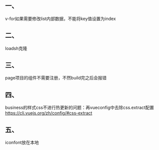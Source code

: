 ## 一、
v-for如果需要修改list内部数据，不能将key值设置为index
## 二、
loadsh克隆
## 三、
page项目的组件不需要注册，不然build完之后会报错
## 四、
business的样式css不进行热更新的问题：再vueconfig中去除css.extract配置 https://cli.vuejs.org/zh/config/#css-extract
## 五、
iconfont放在本地
